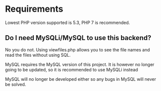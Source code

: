# Requirements

Lowest PHP version supported is 5.3, PHP 7 is recommended. 

## Do I need MySQLi/MySQL to use this backend?

No you do not. Using viewfiles.php allows you to see the file names and read the files without using SQL. 

MySQL requires the MySQL version of this project. It is however no longer going to be updated, so it is recommended to use MySQLi instead

MySQL will no longer be developed either so any bugs in MySQL will never be solved.
